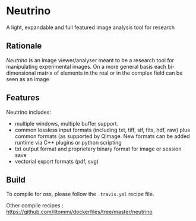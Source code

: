 
Neutrino
========

A light, expandable and full featured image analysis tool for research


Rationale
---------

*Neutrino* is an image viewer/analyser meant to be a research tool for manipulating experimental images. On a more general basis each bi-dimensional matrix of elements in the real or in the complex field can be seen as an image

Features
--------

Neutrino includes:

* multiple windows, multiple buffer support.
* common lossless input formats (including txt, tiff, sif, fits, hdf, raw) plus common formats (as supported by QImage. New formats can be added runtime via C++ plugins or python scripting
* txt output format and proprietary binary format for image or session save
* vectorial export formats (pdf, svg)


Build
-----

To compile for osx, please follow the `.travis.yml` recipe file.

Other compile recipes : https://github.com/iltommi/dockerfiles/tree/master/neutrino